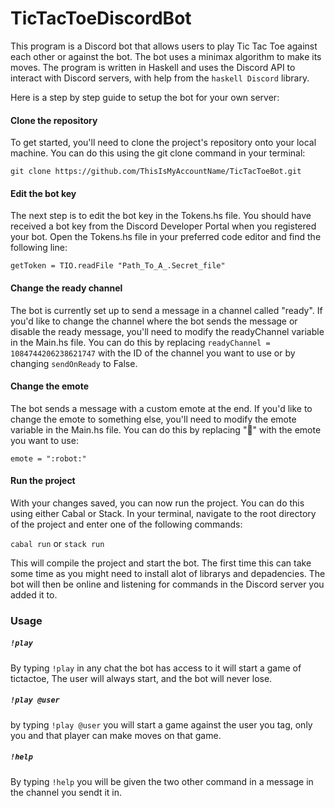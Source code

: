 # TicTacToeDiscordBot

This program is a Discord bot that allows users to play Tic Tac Toe against each other or against the bot. The bot uses a minimax algorithm to make its moves. The program is written in Haskell and uses the Discord API to interact with Discord servers, with help from the `haskell Discord` library.

Here is a step by step guide to setup the bot for your own server:


#### Clone the repository
To get started, you'll need to clone the project's repository onto your local machine. You can do this using the git clone command in your terminal:


`git clone https://github.com/ThisIsMyAccountName/TicTacToeBot.git`


#### Edit the bot key
The next step is to edit the bot key in the Tokens.hs file. You should have received a bot key from the Discord Developer Portal when you registered your bot. Open the Tokens.hs file in your preferred code editor and find the following line:

`getToken = TIO.readFile "Path_To_A_.Secret_file" `

#### Change the ready channel
The bot is currently set up to send a message in a channel called "ready". If you'd like to change the channel where the bot sends the message or disable the ready message, you'll need to modify the readyChannel variable in the Main.hs file. You can do this by replacing `readyChannel = 1084744206238621747` with the ID of the channel you want to use or by changing `sendOnReady` to False.


#### Change the emote
The bot sends a message with a custom emote at the end. If you'd like to change the emote to something else, you'll need to modify the emote variable in the Main.hs file. You can do this by replacing ":robot:" with the emote you want to use:


`emote = ":robot:"`

#### Run the project
With your changes saved, you can now run the project. You can do this using either Cabal or Stack. In your terminal, navigate to the root directory of the project and enter one of the following commands:


`cabal run`
or
`stack run`

This will compile the project and start the bot. The first time this can take some time as you might need to install alot of librarys and depadencies. The bot will then be online and listening for commands in the Discord server you added it to.



### Usage
##### `!play`
By typing `!play` in any chat the bot has access to it will start a game of tictactoe, The user will always start, and the bot will never lose.
##### `!play @user`
by typing `!play @user` you will start a game against the user you tag, only you and that player can make moves on that game.
##### `!help`
By typing `!help` you will be given the two other command in a message in the channel you sendt it in.
